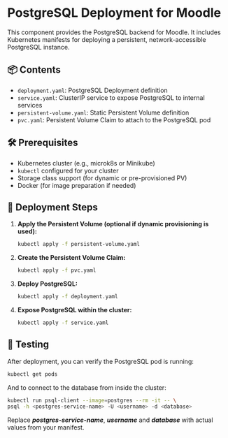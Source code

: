 # PostgreSQL Deployment for Moodle

This component provides the PostgreSQL backend for Moodle. It includes Kubernetes manifests for deploying a persistent, network-accessible PostgreSQL instance.

## 📦 Contents

- `deployment.yaml`: PostgreSQL Deployment definition
- `service.yaml`: ClusterIP service to expose PostgreSQL to internal services
- `persistent-volume.yaml`: Static Persistent Volume definition
- `pvc.yaml`: Persistent Volume Claim to attach to the PostgreSQL pod

## 🛠 Prerequisites

- Kubernetes cluster (e.g., microk8s or Minikube)
- `kubectl` configured for your cluster
- Storage class support (for dynamic or pre-provisioned PV)
- Docker (for image preparation if needed)

## 🚀 Deployment Steps

1. **Apply the Persistent Volume (optional if dynamic provisioning is used):**

   ```bash
   kubectl apply -f persistent-volume.yaml
   ```
2. **Create the Persistent Volume Claim:**

    ```bash
    kubectl apply -f pvc.yaml
    ```
3. **Deploy PostgreSQL:**

    ```bash
    kubectl apply -f deployment.yaml
    ```
4. **Expose PostgreSQL within the cluster:**

    ```bash
    kubectl apply -f service.yaml
    ```

## 🧪 Testing

After deployment, you can verify the PostgreSQL pod is running:

  ```bash
  kubectl get pods
  ```

And to connect to the database from inside the cluster:

  ```bash
  kubectl run psql-client --image=postgres --rm -it -- \
  psql -h <postgres-service-name> -U <username> -d <database>
  ```
Replace **<em>postgres-service-name</em>**, **<em>username</em>** and **<em>database</em>** with actual values from your manifest.
